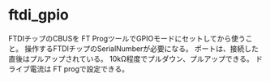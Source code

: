 # ftdi_gpio
FTDIチップのCBUSを
FT ProgツールでGPIOモードにセットしてから使うこと。
操作するFTDIチップのSerialNumberが必要になる。
ポートは、接続した直後はプルアップされている。
10kΩ程度でプルダウン、プルアップできる。
ドライブ電流は FT progで設定できる。


